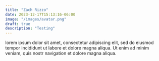 ```yaml
---
title: "Zach Rizzo"
date: 2023-12-17T15:13:16-06:00
image: "/images/avatar.png"
draft: true
description: "Testing"
---
```


lorem ipsum dolor sit amet, consectetur adipiscing elit, sed do eiusmod tempor incididunt ut labore et dolore magna aliqua. Ut enim ad minim veniam, quis nostr navigation et dolore magna aliqua.
